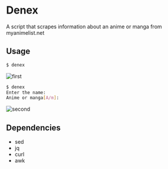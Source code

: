 # Denex
A script that scrapes information about an anime or manga from myanimelist.net

## Usage

```bash
$ denex
```

![first](https://i.imgur.com/QLVUWEt.png)

```bash
$ denex
Enter the name: 
Anime or manga[A/m]: 
```
![second](https://i.imgur.com/3KokUpK.png)

## Dependencies
- sed
- jq
- curl
- awk
